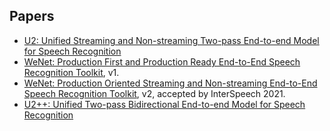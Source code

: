 ## Papers

* [U2: Unified Streaming and Non-streaming Two-pass End-to-end Model for Speech Recognition](https://arxiv.org/abs/2012.05481)
* [WeNet: Production First and Production Ready End-to-End Speech Recognition Toolkit](https://arxiv.org/pdf/2102.01547v1.pdf), v1.
* [WeNet: Production Oriented Streaming and Non-streaming End-to-End Speech Recognition Toolkit](https://arxiv.org/pdf/2102.01547.pdf), v2, accepted by InterSpeech 2021.
* [U2++: Unified Two-pass Bidirectional End-to-end Model for Speech Recognition](https://arxiv.org/pdf/2106.05642.pdf)

